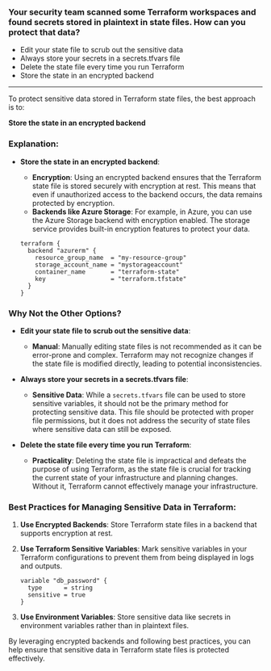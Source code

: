 ### Your security team scanned some Terraform workspaces and found secrets stored in plaintext in state files. How can you protect that data?

- Edit your state file to scrub out the sensitive data
- Always store your secrets in a secrets.tfvars file
- Delete the state file every time you run Terraform
- Store the state in an encrypted backend

---

To protect sensitive data stored in Terraform state files, the best approach is to:

**Store the state in an encrypted backend**

### Explanation:

- **Store the state in an encrypted backend**:
  - **Encryption**: Using an encrypted backend ensures that the Terraform state file is stored securely with encryption at rest. This means that even if unauthorized access to the backend occurs, the data remains protected by encryption.
  - **Backends like Azure Storage**: For example, in Azure, you can use the Azure Storage backend with encryption enabled. The storage service provides built-in encryption features to protect your data.

  ```hcl
  terraform {
    backend "azurerm" {
      resource_group_name  = "my-resource-group"
      storage_account_name = "mystorageaccount"
      container_name       = "terraform-state"
      key                  = "terraform.tfstate"
    }
  }
  ```

### Why Not the Other Options?

- **Edit your state file to scrub out the sensitive data**:
  - **Manual**: Manually editing state files is not recommended as it can be error-prone and complex. Terraform may not recognize changes if the state file is modified directly, leading to potential inconsistencies.

- **Always store your secrets in a secrets.tfvars file**:
  - **Sensitive Data**: While a `secrets.tfvars` file can be used to store sensitive variables, it should not be the primary method for protecting sensitive data. This file should be protected with proper file permissions, but it does not address the security of state files where sensitive data can still be exposed.

- **Delete the state file every time you run Terraform**:
  - **Practicality**: Deleting the state file is impractical and defeats the purpose of using Terraform, as the state file is crucial for tracking the current state of your infrastructure and planning changes. Without it, Terraform cannot effectively manage your infrastructure.

### Best Practices for Managing Sensitive Data in Terraform:

1. **Use Encrypted Backends**: Store Terraform state files in a backend that supports encryption at rest.
2. **Use Terraform Sensitive Variables**: Mark sensitive variables in your Terraform configurations to prevent them from being displayed in logs and outputs.

   ```hcl
   variable "db_password" {
     type      = string
     sensitive = true
   }
   ```

3. **Use Environment Variables**: Store sensitive data like secrets in environment variables rather than in plaintext files.

By leveraging encrypted backends and following best practices, you can help ensure that sensitive data in Terraform state files is protected effectively.